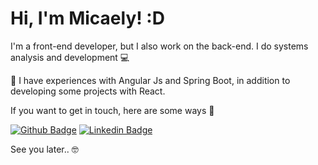 # Hi, I'm Micaely! :D
</p>

<!-- <h1 float="right"> -->
   <!-- <img alt="Logo" src="https://imgur.com/x9QuAfE">
</h1> -->

I'm a front-end developer, but I also work on the back-end. I do systems analysis and development 💻 

🚀 I have experiences with Angular Js and Spring Boot, in addition to developing some projects with React. 

If you want to get in touch, here are some ways :speech_balloon:

[![Github Badge](https://img.shields.io/badge/-Github-000?style=flat-square&logo=Github&logoColor=white&link=https://github.com/devmicaelyg)](https://github.com/devmicaelyg)
[![Linkedin Badge](https://img.shields.io/badge/-LinkedIn-blue?style=flat-square&logo=Linkedin&logoColor=white&link=https://www.linkedin.com/in/micaelygusmao/)](https://www.linkedin.com/in/micaely-gusmão-23b8641b0)

See you later.. :nerd_face:
 
